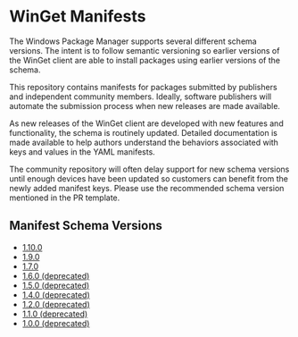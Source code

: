 # WinGet Manifests
The Windows Package Manager supports several different schema versions. The intent is to follow semantic versioning so earlier versions of the WinGet client are able to install packages using earlier versions of the schema.

This repository contains manifests for packages submitted by publishers and independent community members. Ideally, software publishers will automate the submission process when new releases are made available.

As new releases of the WinGet client are developed with new features and functionality, the schema is routinely updated. Detailed documentation is made available to help authors understand the behaviors associated with keys and values in the YAML manifests.

The community repository will often delay support for new schema versions until enough devices have been updated so customers can benefit from the newly added manifest keys. Please use the recommended schema version mentioned in the PR template.

## Manifest Schema Versions
* [1.10.0](schema/1.10.0/README.md)
* [1.9.0](schema/1.9.0/README.md)
* [1.7.0](schema/1.7.0/README.md)
* [1.6.0 (deprecated)](schema/1.6.0/README.md)
* [1.5.0 (deprecated)](schema/1.5.0/README.md)
* [1.4.0 (deprecated)](schema/1.4.0/README.md)
* [1.2.0 (deprecated)](schema/1.2.0/README.md)
* [1.1.0 (deprecated)](schema/1.1.0/README.md)
* [1.0.0 (deprecated)](schema/1.0.0/README.md)
